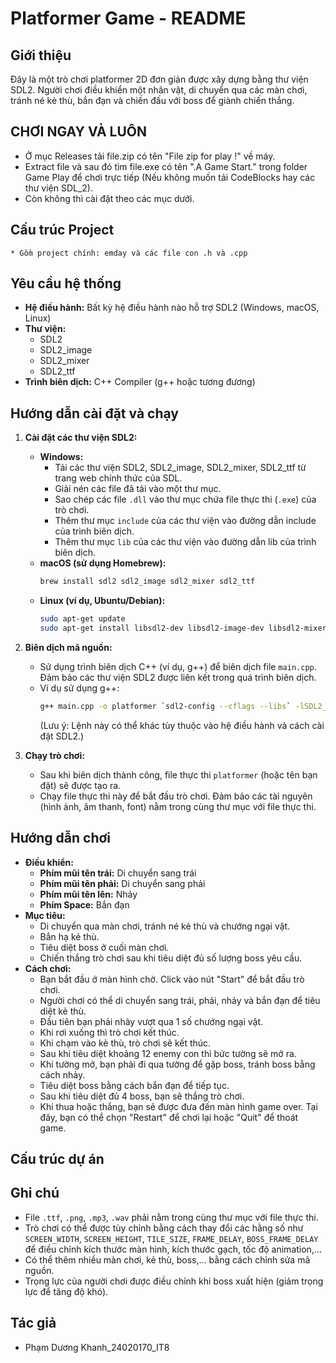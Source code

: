 # Platformer Game - README

## Giới thiệu

Đây là một trò chơi platformer 2D đơn giản được xây dựng bằng thư viện SDL2. Người chơi điều khiển một nhân vật, di chuyển qua các màn chơi, tránh né kẻ thù, bắn đạn và chiến đấu với boss để giành chiến thắng.
## CHƠI NGAY VÀ LUÔN 
*   Ở mục Releases tải file.zip có tên "File zip for play !" về máy.
*   Extract file và sau đó tìm file.exe có tên ".A Game Start." trong folder Game Play để chơi trực tiếp (Nếu không muốn tải CodeBlocks hay các thư viện SDL_2).
*   Còn không thì cài đặt theo các mục dưới.
## Cấu trúc Project
    * Gồm project chính: emday và các file con .h và .cpp
## Yêu cầu hệ thống

*   **Hệ điều hành:** Bất kỳ hệ điều hành nào hỗ trợ SDL2 (Windows, macOS, Linux)
*   **Thư viện:**
    *   SDL2
    *   SDL2\_image
    *   SDL2\_mixer
    *   SDL2\_ttf
*   **Trình biên dịch:** C++ Compiler (g++ hoặc tương đương)

## Hướng dẫn cài đặt và chạy

1.  **Cài đặt các thư viện SDL2:**

    *   **Windows:**
        *   Tải các thư viện SDL2, SDL2\_image, SDL2\_mixer, SDL2\_ttf từ trang web chính thức của SDL.
        *   Giải nén các file đã tải vào một thư mục.
        *   Sao chép các file `.dll` vào thư mục chứa file thực thi (`.exe`) của trò chơi.
        *   Thêm thư mục `include` của các thư viện vào đường dẫn include của trình biên dịch.
        *   Thêm thư mục `lib` của các thư viện vào đường dẫn lib của trình biên dịch.
    *   **macOS (sử dụng Homebrew):**
        ```bash
        brew install sdl2 sdl2_image sdl2_mixer sdl2_ttf
        ```
    *   **Linux (ví dụ, Ubuntu/Debian):**
        ```bash
        sudo apt-get update
        sudo apt-get install libsdl2-dev libsdl2-image-dev libsdl2-mixer-dev libsdl2-ttf-dev
        ```

2.  **Biên dịch mã nguồn:**

    *   Sử dụng trình biên dịch C++ (ví dụ, g++) để biên dịch file `main.cpp`.  Đảm bảo các thư viện SDL2 được liên kết trong quá trình biên dịch.
    *   Ví dụ sử dụng g++:
        ```bash
        g++ main.cpp -o platformer `sdl2-config --cflags --libs` -lSDL2_image -lSDL2_mixer -lSDL2_ttf
        ```
        (Lưu ý: Lệnh này có thể khác tùy thuộc vào hệ điều hành và cách cài đặt SDL2.)

3.  **Chạy trò chơi:**

    *   Sau khi biên dịch thành công, file thực thi `platformer` (hoặc tên bạn đặt) sẽ được tạo ra.
    *   Chạy file thực thi này để bắt đầu trò chơi. Đảm bảo các tài nguyên (hình ảnh, âm thanh, font) nằm trong cùng thư mục với file thực thi.

## Hướng dẫn chơi

*   **Điều khiển:**
    *   **Phím mũi tên trái:** Di chuyển sang trái
    *   **Phím mũi tên phải:** Di chuyển sang phải
    *   **Phím mũi tên lên:** Nhảy
    *   **Phím Space:** Bắn đạn
*   **Mục tiêu:**
    *   Di chuyển qua màn chơi, tránh né kẻ thù và chướng ngại vật.
    *   Bắn hạ kẻ thù.
    *   Tiêu diệt boss ở cuối màn chơi.
    *   Chiến thắng trò chơi sau khi tiêu diệt đủ số lượng boss yêu cầu.
*   **Cách chơi:**
    *   Bạn bắt đầu ở màn hình chờ. Click vào nút "Start" để bắt đầu trò chơi.
    *   Người chơi có thể di chuyển sang trái, phải, nhảy và bắn đạn để tiêu diệt kẻ thù.
    *   Đầu tiên bạn phải nhảy vượt qua 1 số chướng ngại vật.
    *   Khi rơi xuống thì trò chơi kết thúc.
    *   Khi chạm vào kẻ thù, trò chơi sẽ kết thúc.
    *   Sau khi tiêu diệt khoảng 12 enemy con thì bức tường sẽ mở ra.
    *   Khi tường mở, bạn phải đi qua tường để gặp boss, tránh boss bằng cách nhảy.
    *   Tiêu diệt boss bằng cách bắn đạn để tiếp tục.
    *   Sau khi tiêu diệt đủ 4 boss, bạn sẽ thắng trò chơi.
    *   Khi thua hoặc thắng, bạn sẽ được đưa đến màn hình game over. Tại đây, bạn có thể chọn "Restart" để chơi lại hoặc "Quit" để thoát game.

## Cấu trúc dự án
## Ghi chú

*   File `.ttf`, `.png`, `.mp3`, `.wav` phải nằm trong cùng thư mục với file thực thi.
*   Trò chơi có thể được tùy chỉnh bằng cách thay đổi các hằng số như `SCREEN_WIDTH`, `SCREEN_HEIGHT`, `TILE_SIZE`, `FRAME_DELAY`, `BOSS_FRAME_DELAY` để điều chỉnh kích thước màn hình, kích thước gạch, tốc độ animation,...
*   Có thể thêm nhiều màn chơi, kẻ thù, boss,... bằng cách chỉnh sửa mã nguồn.
*   Trọng lực của người chơi được điều chỉnh khi boss xuất hiện (giảm trọng lực để tăng độ khó).

## Tác giả
- Phạm Dương Khanh_24020170_IT8
